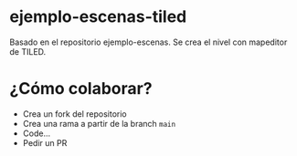 # ejemplo-escenas-tiled
Basado en el repositorio ejemplo-escenas. Se crea el nivel con mapeditor de TILED.

# ¿Cómo colaborar?
- Crea un fork del repositorio
- Crea una rama a partir de la branch `main`
- Code...
- Pedir un PR
